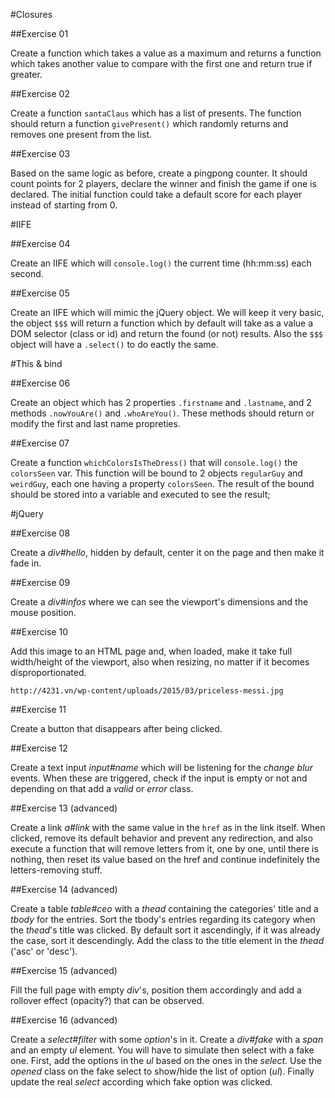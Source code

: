 #Closures


##Exercise 01

Create a function which takes a value as a maximum and returns a function which takes another value to compare with the first one and return true if greater.


##Exercise 02

Create a function ```santaClaus``` which has a list of presents. The function should return a function ```givePresent()``` which randomly returns and removes one present from the list.


##Exercise 03

Based on the same logic as before, create a pingpong counter. It should count points for 2 players, declare the winner and finish the game if one is declared. The initial function could take a default score for each player instead of starting from 0.



#IIFE

##Exercise 04

Create an IIFE which will ```console.log()``` the current time (hh:mm:ss) each second.


##Exercise 05

Create an IIFE which will mimic the jQuery object. We will keep it very basic, the object ```$$$``` will return a function which by default will take as a value a DOM selector (class or id) and return the found (or not) results. Also the ```$$$``` object will have a ```.select()``` to do eactly the same.



#This & bind

##Exercise 06

Create an object which has 2 properties ```.firstname``` and ```.lastname```, and 2 methods ```.nowYouAre()``` and ```.whoAreYou()```.
These methods should return or modify the first and last name propreties.


##Exercise 07

Create a function ```whichColorsIsTheDress()``` that will ```console.log()``` the ```colorsSeen``` var. This function will be bound to 2 objects ```regularGuy``` and ```weirdGuy```, each one having a property ```colorsSeen```. The result of the bound should be stored into a variable and executed to see the result;



#jQuery

##Exercise 08

Create a *div#hello*, hidden by default, center it on the page and then make it fade in.


##Exercise 09

Create a *div#infos* where we can see the viewport's dimensions and the mouse position.


##Exercise 10

Add this image to an HTML page and, when loaded, make it take full width/height of the viewport, also when resizing, no matter if it becomes disproportionated.

```
http://4231.vn/wp-content/uploads/2015/03/priceless-messi.jpg
```


##Exercise 11

Create a button that disappears after being clicked.


##Exercise 12

Create a text input *input#name* which will be listening for the *change blur* events. When these are triggered, check if the input is empty or not and depending on that add a *valid* or *error* class.


##Exercise 13 (advanced)

Create a link *a#link* with the same value in the `href` as in the link itself. When clicked, remove its default behavior and prevent any redirection, and also execute a function that will remove letters from it, one by one, until there is nothing, then reset its value based on the href and continue indefinitely the letters-removing stuff.


##Exercise 14 (advanced)

Create a table *table#ceo* with a *thead* containing the categories' title and a *tbody* for the entries.
Sort the tbody's entries regarding its category when the *thead*'s title was clicked.
By default sort it ascendingly, if it was already the case, sort it descendingly.
Add the class to the title element in the *thead* ('asc' or 'desc').


##Exercise 15 (advanced)

Fill the full page with empty *div*'s, position them accordingly and add a rollover effect (opacity?) that can be observed.


##Exercise 16 (advanced)

Create a *select#filter* with some *option*'s in it. Create a *div#fake* with a *span* and an empty *ul* element. You will have to simulate then select with a fake one. First, add the options in the *ul* based on the ones in the *select*. Use the *opened* class on the fake select to show/hide the list of option (*ul*).
Finally update the real *select* according which fake option was clicked.
